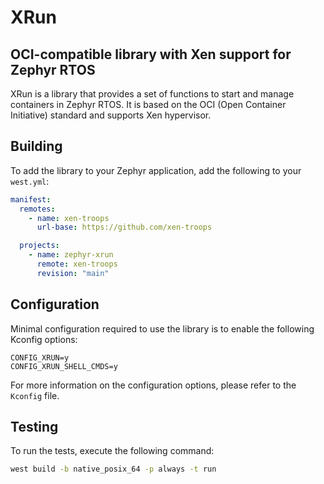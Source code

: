 # XRun

## OCI-compatible library with Xen support for Zephyr RTOS 

XRun is a library that provides a set of functions to start and manage containers in Zephyr RTOS. It is based on the OCI (Open Container Initiative) standard and supports Xen hypervisor.

## Building

To add the library to your Zephyr application, add the following to your `west.yml`:

```yaml
manifest:
  remotes:
    - name: xen-troops
      url-base: https://github.com/xen-troops

  projects:
    - name: zephyr-xrun
      remote: xen-troops
      revision: "main"
```

## Configuration

Minimal configuration required to use the library is to enable the following Kconfig options:

```Kconfig
CONFIG_XRUN=y
CONFIG_XRUN_SHELL_CMDS=y
```
For more information on the configuration options, please refer to the `Kconfig` file.

## Testing

To run the tests, execute the following command:

```bash
west build -b native_posix_64 -p always -t run
```
